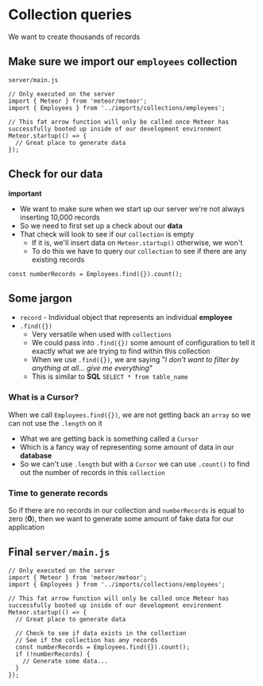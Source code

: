 # Collection queries
We want to create thousands of records

## Make sure we import our `employees` collection

`server/main.js`

```
// Only executed on the server
import { Meteor } from 'meteor/meteor';
import { Employees } from '../imports/collections/employees';

// This fat arrow function will only be called once Meteor has successfully booted up inside of our development environment
Meteor.startup(() => {
  // Great place to generate data
});
```

## Check for our data
**important**

* We want to make sure when we start up our server we're not always inserting 10,000 records
* So we need to first set up a check about our **data**
* That check will look to see if our `collection` is empty
  - If it is, we'll insert data on `Meteor.startup()` otherwise, we won't
  - To do this we have to query our `collection` to see if there are any existing records

`const numberRecords = Employees.find({}).count();`

## Some jargon
* `record` - Individual object that represents an individual **employee**
* `.find({})`
  - Very versatile when used with `collections`
  - We could pass into `.find({})` some amount of configuration to tell it exactly what we are trying to find within this collection
  - When we use `.find({})`, we are saying "_I don't want to filter by anything at all... give me everything_"
  - This is similar to **SQL** `SELECT * from table_name`

### What is a Cursor?
When we call `Employees.find({})`, we are not getting back an `array` so we can not use the `.length` on it

* What we are getting back is something called a `Cursor`
* Which is a fancy way of representing some amount of data in our **database**
* So we can't use `.length` but with a `Cursor` we can use `.count()` to find out the number of records in this `collection`

### Time to generate records
So if there are no records in our collection and `numberRecords` is equal to zero (**0**), then we want to generate some amount of fake data for our application

## Final `server/main.js`

```
// Only executed on the server
import { Meteor } from 'meteor/meteor';
import { Employees } from '../imports/collections/employees';

// This fat arrow function will only be called once Meteor has successfully booted up inside of our development environment
Meteor.startup(() => {
  // Great place to generate data

  // Check to see if data exists in the collection
  // See if the collection has any records
  const numberRecords = Employees.find({}).count();
  if (!numberRecords) {
    // Generate some data...
  }
});
```







